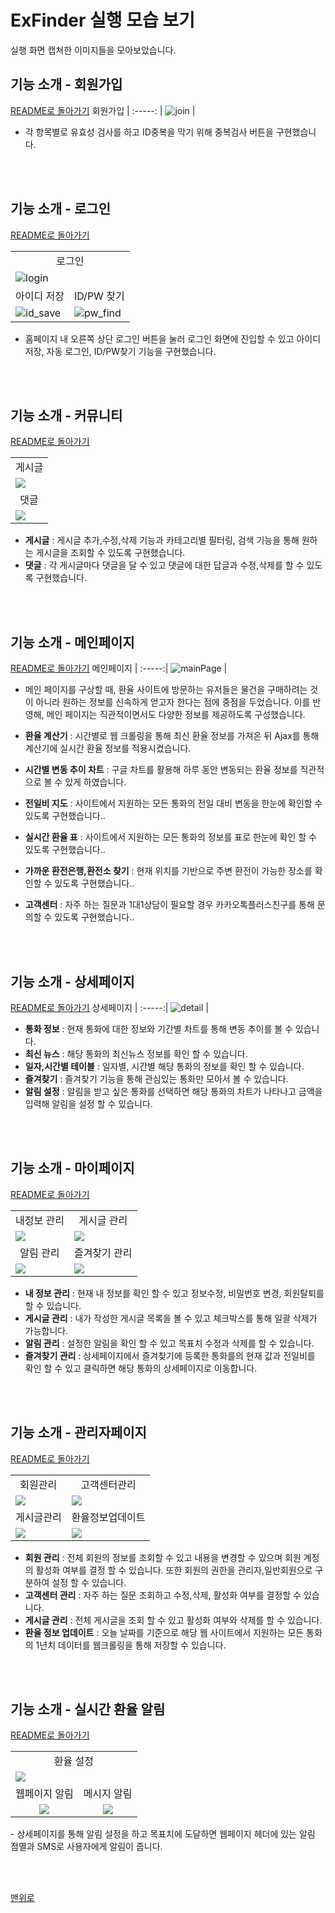 # ExFinder 실행 모습 보기
실행 화면 캡쳐한 이미지들을 모아보았습니다.
    
## 기능 소개 - 회원가입
<a href="https://github.com/leewonbin/test?tab=readme-ov-file#%EC%A3%BC%EC%9A%94-%EA%B8%B0%EB%8A%A5">README로 돌아가기</a>
회원가입  | 
:-----: |
![join](https://github.com/user-attachments/assets/6977bbd7-842d-49a3-a103-98e03bfba260) |
- 각 항목별로 유효성 검사를 하고 ID중복을 막기 위해 중복검사 버튼을 구현했습니다.

<br/><br/>

## 기능 소개 - 로그인
<a href="https://github.com/leewonbin/test?tab=readme-ov-file#%EC%A3%BC%EC%9A%94-%EA%B8%B0%EB%8A%A5">README로 돌아가기</a>

<table>
  <tr align="center">
    <td colspan="2">로그인</td>
  </tr>
  <tr>
    <td colspan="2">
       <img src="https://github.com/user-attachments/assets/6b570dd9-a5b7-4ba6-bb7b-077ccfabc7e1" alt="login"></td>   
    </td>
   </tr>
  <tr align="center">
    <td>아이디 저장</td>
    <td>ID/PW 찾기</td>
  </tr>
  <tr>
    <td><img src="https://github.com/user-attachments/assets/73e32532-4e0c-4f9e-8599-73491dbe3cb5" alt="id_save"></td>
    <td><img src="https://github.com/user-attachments/assets/6fbcff3a-dff0-4cbe-adf4-f98c7125020f" alt="pw_find"></td>
  </tr>
</table>

- 홈페이지 내 오른쪽 상단 로그인 버튼을 눌러 로그인 화면에 진입할 수 있고 아이디 저장, 자동 로그인, ID/PW찾기 기능을 구현했습니다.


<br/><br/>

## 기능 소개 - 커뮤니티
<a href="https://github.com/leewonbin/test?tab=readme-ov-file#%EC%A3%BC%EC%9A%94-%EA%B8%B0%EB%8A%A5">README로 돌아가기</a>
<table>
    <tr align="center">
        <td>게시글</td>
    </tr>
    <tr>
        <td><img src="https://github.com/user-attachments/assets/8f8e710c-d6f4-4101-b9ea-b1ba9bf3214d"></td>
    </tr>  
    <tr align="center">
        <td>댓글</td>
    </tr>
    <tr>
        <td><img src="https://github.com/user-attachments/assets/802597f7-ca16-4419-8b8b-7ae0d1e5baae"></td>
    </tr>
</table>

- <strong>게시글</strong> : 게시글 추가,수정,삭제 기능과 카테고리별 필터링, 검색 기능을 통해 원하는 게시글을 조회할 수 있도록 구현했습니다.
- <strong>댓글</strong> : 각 게시글마다 댓글을 달 수 있고 댓글에 대한 답글과 수정,삭제를 할 수 있도록 구현했습니다.

<br/><br/>

## 기능 소개 - 메인페이지
<a href="https://github.com/leewonbin/test?tab=readme-ov-file#%EC%A3%BC%EC%9A%94-%EA%B8%B0%EB%8A%A5">README로 돌아가기</a>
메인페이지 | 
:-----:|
![mainPage](https://github.com/user-attachments/assets/1e2d049c-b7b4-42a5-91b0-c4610d494099) |
- 메인 페이지를 구상할 때, 환율 사이트에 방문하는 유저들은 물건을 구매하려는 것이 아니라 원하는 정보를 신속하게 얻고자 한다는 점에 중점을 두었습니다. 이를 반영해, 메인 페이지는 직관적이면서도 다양한 정보를 제공하도록 구성했습니다.

- <strong>환율 계산기</strong> : 시간별로 웹 크롤링을 통해 최신 환율 정보를 가져온 뒤 Ajax를 통해 계산기에 실시간 환율 정보를 적용시켰습니다.

- <strong>시간별 변동 추이 차트</strong> : 구글 차트를 활용해 하루 동안 변동되는 환율 정보를 직관적으로 볼 수 있게 하였습니다.

- <strong>전일비 지도</strong> : 사이트에서 지원하는 모든 통화의 전일 대비 변동을 한눈에 확인할 수 있도록 구현했습니다..

- <strong>실시간 환율 표</strong> : 사이트에서 지원하는 모든 통화의 정보를 표로 한눈에 확인 할 수 있도록 구현했습니다..
  
- <strong>가까운 환전은행,환전소 찾기</strong> : 현재 위치를 기반으로 주변 환전이 가능한 장소를 확인할 수 있도록 구현했습니다..
  
- <strong>고객센터</strong> : 자주 하는 질문과 1대1상담이 필요할 경우 카카오톡플러스친구를 통해 문의할 수 있도록 구현했습니다..
  


<br/><br/>


## 기능 소개 - 상세페이지
<a href="https://github.com/leewonbin/test?tab=readme-ov-file#%EC%A3%BC%EC%9A%94-%EA%B8%B0%EB%8A%A5">README로 돌아가기</a>
상세페이지 | 
:-----:|
![detail](https://github.com/user-attachments/assets/efe7b22a-aa0e-4e8a-a50e-d8efb9072c1f) |
- <strong>통화 정보</strong> : 현재 통화에 대한 정보와 기간별 차트를 통해 변동 추이를 볼 수 있습니다.
- <strong>최신 뉴스</strong> : 해당 통화의 최신뉴스 정보를 확인 할 수 있습니다.
- <strong>일자,시간별 테이블</strong> : 일자별, 시간별 해당 통화의 정보를 확인 할 수 있습니다.
- <strong>즐겨찾기</strong> : 즐겨찾기 기능을 통해 관심있는 통화만 모아서 볼 수 있습니다.
- <strong>알림 설정</strong> : 알림을 받고 싶은 통화를 선택하면 해당 통화의 차트가 나타나고 금액을 입력해 알림을 설정 할 수 있습니다.

<br/><br/>

## 기능 소개 - 마이페이지
<a href="https://github.com/leewonbin/test?tab=readme-ov-file#%EC%A3%BC%EC%9A%94-%EA%B8%B0%EB%8A%A5">README로 돌아가기</a>
<table>
    <tr align="center">
        <td>내정보 관리</td>
        <td>게시글 관리</td>
    </tr>
    <tr>
        <td><img src="https://github.com/user-attachments/assets/f68c62c4-f7e8-4678-bff3-9eadb4d2b459"/></td>
        <td><img src="https://github.com/user-attachments/assets/d56e49d5-cffa-4d1d-9d72-23846d45b6ad"/></td>
    </tr>
    <tr align="center">
        <td>알림 관리</td>
        <td>즐겨찾기 관리</td>
    </tr>
    <tr>
        <td><img src="https://github.com/user-attachments/assets/4a6eb163-f2c1-4798-9732-d725aa3590a4"/></td>
        <td><img src="https://github.com/user-attachments/assets/c6bbcd8a-1755-4c29-92e2-4a9df063347f"/></td>
    </tr>
</table>

- <strong>내 정보 관리</strong> : 현재 내 정보를 확인 할 수 있고 정보수정, 비밀번호 변경, 회원탈퇴를 할 수 있습니다.
- <strong>게시글 관리</strong> : 내가 작성한 게시글 목록을 볼 수 있고 체크박스를 통해 일괄 삭제가 가능합니다.
- <strong>알림 관리</strong> : 설정한 알림을 확인 할 수 있고 목표치 수정과 삭제를 할 수 있습니다.
- <strong>즐겨찾기 관리</strong> : 상세페이지에서 즐겨찾기에 등록한 통화를의 현재 값과 전일비를 확인 할 수 있고 클릭하면 해당 통화의 상세페이지로 이동합니다. 

<br/><br/>

## 기능 소개 - 관리자페이지
<a href="https://github.com/leewonbin/test?tab=readme-ov-file#%EC%A3%BC%EC%9A%94-%EA%B8%B0%EB%8A%A5">README로 돌아가기</a>
<table>
    <tr align="center">
        <td>회원관리</td>
        <td>고객센터관리</td>
    </tr>
    <tr>
        <td><img src="https://github.com/user-attachments/assets/6fd6c701-e328-4ee9-b7ad-2f99caf5c2bc"/></td>
        <td><img src="https://github.com/user-attachments/assets/c2368b0e-60e6-489e-b729-aff37cd4a740"/></td>
    </tr>
    <tr align="center">
        <td>게시글관리</td>
        <td>환율정보업데이트</td>
    </tr>
    <tr>
        <td><img src="https://github.com/user-attachments/assets/a8b888a6-04b9-42d4-bf23-57493fbc2d3f"/></td>
        <td><img src="https://github.com/user-attachments/assets/8fc2902d-d2cf-4f83-86f3-0920391d79a6"/></td>
    </tr>
</table>

- <strong>회원 관리</strong> : 전체 회원의 정보를 조회할 수 있고 내용을 변경할 수 있으며 회원 계정의 활성화 여부를 결정 할 수 있습니다. 또한 회원의 권한을 관리자,일반회원으로 구분하여 설정 할 수 있습니다.
- <strong>고객센터 관리</strong> : 자주 하는 질문 조회하고 수정,삭제, 활성화 여부를 결정할 수 있습니다.
- <strong>게시글 관리</strong> : 전체 게시글을 조회 할 수 있고 활성화 여부와 삭제를 할 수 있습니다. 
- <strong>환율 정보 업데이트</strong> : 오늘 날짜를 기준으로 해당 웹 사이트에서 지원하는 모든 통화의 1년치 데이터를 웹크롤링을 통해 저장할 수 있습니다.

<br/><br/>

## 기능 소개 - 실시간 환율 알림
<a href="https://github.com/leewonbin/test?tab=readme-ov-file#%EC%A3%BC%EC%9A%94-%EA%B8%B0%EB%8A%A5">README로 돌아가기</a>
<table>
    <tr align="center">
        <td colspan="2">환율 설정</td>
    </tr>
    <tr>
        <td colspan="2"><img src="https://github.com/user-attachments/assets/c7df34c1-0802-482d-a73a-db61b0735ebc"></td>
    </tr>
    <tr align="center">
        <td>웹페이지 알림</td>
        <td>메시지 알림</td>
    </tr>
    <tr align="center">
        <td><img src="https://github.com/user-attachments/assets/08630588-8aab-4a22-867a-cce3a2fe179c"></td>
        <td><img src="https://github.com/user-attachments/assets/6d7bd03e-f4d1-418f-9419-1d8381330a6b"></td>
    </tr>
</table>
- 상세페이지를 통해 알림 설정을 하고 목표치에 도달하면 웹페이지 헤더에 있는 알림 점멸과 SMS로 사용자에게 알림이 줍니다.


<br/><br/>

<a href="https://github.com/leewonbin/test/edit/master/preview.md#exfinder-%EC%8B%A4%ED%96%89-%EB%AA%A8%EC%8A%B5-%EB%B3%B4%EA%B8%B0">맨위로</a>
